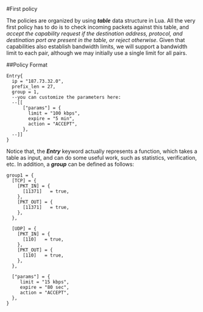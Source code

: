#First policy

The policies are organized by using ***table*** data structure in Lua. All the very first policy has to do is to check incoming packets against this table, and *accept the capability request if the destination address, protocol, and destination port are present in the table, or reject otherwise*. Given that capabilities also establish bandwidth limits, we will support a bandwidth limit to each pair, although we may initially use a single limit for all pairs.

##Policy Format

```
Entry{
  ip = "187.73.32.0",
  prefix_len = 27,
  group = 1,
  --you can customize the parameters here:
  --[[
      ["params"] = {
        limit = "100 kbps",
        expire = "5 min",
        action = "ACCEPT",
      },
  --]]
}
```

Notice that, the ***Entry*** keyword actually represents a function, which takes a table as input, and can do some useful work, such as statistics, verification, etc. In addition, a ***group*** can be defined as follows:

```
group1 = {                                                                      
  [TCP] = {                                                                 
    [PKT_IN] = {                                                      
      [11371]   = true,                                                   
    }, 
    [PKT_OUT] = {                                                      
      [11371]   = true,                                                   
    },                                                                      
  },                                                                          
  
  [UDP] = {                                                                 
    [PKT_IN] = {                                                      
      [110]   = true,                                                    
    }, 
    [PKT_OUT] = {                                                      
      [110]   = true,                                                  
    },                                                                    
  },
  
  ["params"] = {                                                              
     limit = "15 kbps",                                                      
     expire = "80 sec",                                                      
     action = "ACCEPT",                                                      
  },                                                                          
}
```
